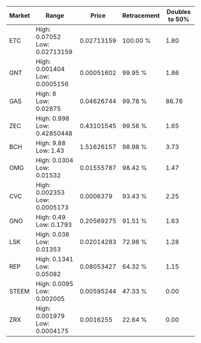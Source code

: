 | Market | Range | Price| Retracement | Doubles to 50% |
| --- | --- | --- | --- | --- |
| ETC | High: 0.07052<br />Low: 0.02713159 | 0.02713159 | 100.00 % | 1.80 |
| GNT | High: 0.001404<br />Low: 0.0005156 | 0.00051602 | 99.95 % | 1.86 |
| GAS | High: 8<br />Low: 0.02875 | 0.04626744 | 99.78 % | 86.76 |
| ZEC | High: 0.998<br />Low: 0.42850448 | 0.43101545 | 99.56 % | 1.65 |
| BCH | High: 9.88<br />Low: 1.43 | 1.51626157 | 98.98 % | 3.73 |
| OMG | High: 0.0304<br />Low: 0.01532 | 0.01555787 | 98.42 % | 1.47 |
| CVC | High: 0.002353<br />Low: 0.0005173 | 0.0006379 | 93.43 % | 2.25 |
| GNO | High: 0.49<br />Low: 0.1793 | 0.20569275 | 91.51 % | 1.63 |
| LSK | High: 0.038<br />Low: 0.01353 | 0.02014283 | 72.98 % | 1.28 |
| REP | High: 0.1341<br />Low: 0.05082 | 0.08053427 | 64.32 % | 1.15 |
| STEEM | High: 0.0095<br />Low: 0.002005 | 0.00595244 | 47.33 % | 0.00 |
| ZRX | High: 0.001979<br />Low: 0.0004175 | 0.0016255 | 22.64 % | 0.00 |

